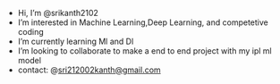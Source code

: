 - Hi, I’m @srikanth2102
- I’m interested in Machine Learning,Deep Learning, and competetive coding
- I’m currently learning Ml and Dl
- I’m looking to collaborate to make a end to end project with my ipl ml model
- contact: @sri212002kanth@gmail.com

<!---
srikanth2102/srikanth2102 is a ✨ special ✨ repository because its `README.md` (this file) appears on your GitHub profile.
You can click the Preview link to take a look at your changes.
--->
